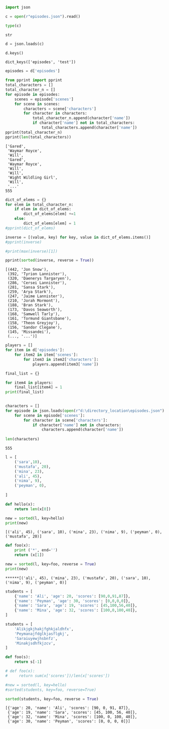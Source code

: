 

```python
import json
```


```python
c = open(r"episodes.json").read()
```


```python
type(c)
```




    str




```python
d = json.loads(c)
```


```python
d.keys()
```




    dict_keys(['episodes', 'test'])




```python
episodes = d['episodes']
```


```python
from pprint import pprint
total_characters = []
total_character_n = []
for episode in episodes:
    scenes = episode['scenes']
    for scene in scenes:
        characters = scene['characters']
        for character in characters:
            total_character_n.append(character['name'])
            if character['name'] not in total_characters:
                total_characters.append(character['name'])
pprint(total_character_n)
pprint(len(total_characters))
```

    ['Gared',
     'Waymar Royce',
     'Will',
     'Gared',
     'Waymar Royce',
     'Will',
     'Will',
     'Wight Wildling Girl',
     'Will',
     '...'   
    555
    


```python
dict_of_elems = {}
for elem in total_character_n:
    if elem in dict_of_elems:
        dict_of_elems[elem] +=1
    else:
        dict_of_elems[elem] = 1
#pprint(dict_of_elems)

inverse = [(value, key) for key, value in dict_of_elems.items()]
#pprint(inverse)

#print(max(inverse)[1])

pprint(sorted(inverse, reverse = True))

```

    [(442, 'Jon Snow'),
     (392, 'Tyrion Lannister'),
     (320, 'Daenerys Targaryen'),
     (286, 'Cersei Lannister'),
     (281, 'Sansa Stark'),
     (259, 'Arya Stark'),
     (247, 'Jaime Lannister'),
     (210, 'Jorah Mormont'),
     (188, 'Bran Stark'),
     (173, 'Davos Seaworth'),
     (168, 'Samwell Tarly'),
     (161, 'Tormund Giantsbane'),
     (158, 'Theon Greyjoy'),
     (156, 'Sandor Clegane'),
     (145, 'Missandei'),
     (..., '...')]
    


```python
players = []
for item in d['episodes']:
    for item2 in item['scenes']:
        for item3 in item2['characters']:
            players.append(item3['name'])

final_list = {}

for item4 in players:
    final_list[item4] = 1
print(final_list)
            
```

```python
characters = []
for episode in json.loads(open(r"d:\directory_location\episodes.json").read())['episodes']:
    for scene in episode['scenes']:
        for character in scene['characters']:
            if character['name'] not in characters:
                characters.append(character['name'])
                
len(characters)
```




    555




```python
l = [
    ('sara',10),
    ('mustafa', 20),
    ('mina', 23),
    ('ali', 45),
    ('nima', 9),
    ('peyman', 0),
    
]

def hello(x):
    return len(x[0])

```


```python
new = sorted(l, key=hello)
print(new)
```

    [('ali', 45), ('sara', 10), ('mina', 23), ('nima', 9), ('peyman', 0), ('mustafa', 20)]
    


```python
def foo(x):
    print ('*', end='')
    return (x[1])

```


```python
new = sorted(l, key=foo, reverse = True)
print(new)
```

    ******[('ali', 45), ('mina', 23), ('mustafa', 20), ('sara', 10), ('nima', 9), ('peyman', 0)]
    
```python
students = [
    {'name': 'Ali', 'age': 20, 'scores': [90,0,91,87]},
    {'name': 'Peyman', 'age': 30, 'scores': [0,0,0,0]},
    {'name': 'Sara', 'age': 19, 'scores': [45,100,56,40]},
    {'name': 'Mina', 'age': 32, 'scores': [100,0,100,40]},
]

students = [
    'Alikjgkjhakjfghkjaldhfx',
    'Peymanajfdglkjasflgkj',
    'Saraiuyewjhsbnfz',
    'Minakjsdhfkjzcv',
]

def foo(s):
    return s[-1]

# def foo(x):
#     return sum(x['scores'])/len(x['scores'])
```
```python
#new = sorted(l, key=hello)
#sorted(students, key=foo, reverse=True)

sorted(students, key=foo, reverse = True)
```
    [{'age': 20, 'name': 'Ali', 'scores': [90, 0, 91, 87]},
     {'age': 19, 'name': 'Sara', 'scores': [45, 100, 56, 40]},
     {'age': 32, 'name': 'Mina', 'scores': [100, 0, 100, 40]},
     {'age': 30, 'name': 'Peyman', 'scores': [0, 0, 0, 0]}]

